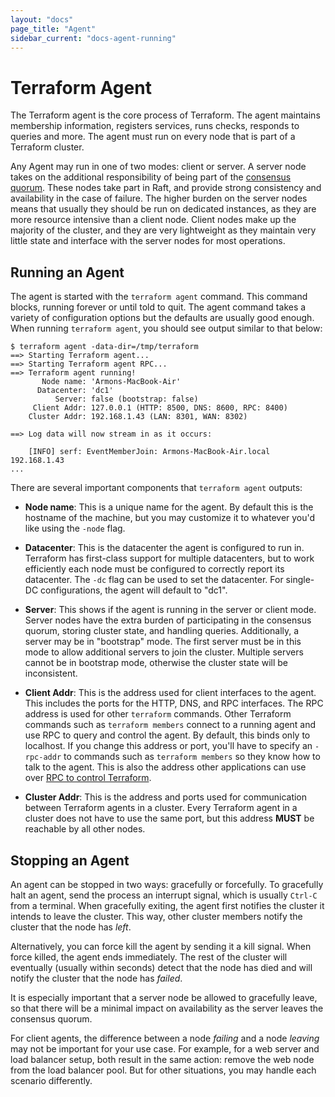 ```yaml
---
layout: "docs"
page_title: "Agent"
sidebar_current: "docs-agent-running"
---
```


# Terraform Agent

The Terraform agent is the core process of Terraform. The agent maintains membership
information, registers services, runs checks, responds to queries
and more. The agent must run on every node that is part of a Terraform cluster.

Any Agent may run in one of two modes: client or server. A server
node takes on the additional responsibility of being part of the [consensus quorum](#).
These nodes take part in Raft, and provide strong consistency and availability in
the case of failure. The higher burden on the server nodes means that usually they
should be run on dedicated instances, as they are more resource intensive than a client
node. Client nodes make up the majority of the cluster, and they are very lightweight
as they maintain very little state and interface with the server nodes for most operations.

## Running an Agent

The agent is started with the `terraform agent` command. This command blocks,
running forever or until told to quit. The agent command takes a variety
of configuration options but the defaults are usually good enough. When
running `terraform agent`, you should see output similar to that below:

```
$ terraform agent -data-dir=/tmp/terraform
==> Starting Terraform agent...
==> Starting Terraform agent RPC...
==> Terraform agent running!
       Node name: 'Armons-MacBook-Air'
      Datacenter: 'dc1'
          Server: false (bootstrap: false)
     Client Addr: 127.0.0.1 (HTTP: 8500, DNS: 8600, RPC: 8400)
    Cluster Addr: 192.168.1.43 (LAN: 8301, WAN: 8302)

==> Log data will now stream in as it occurs:

    [INFO] serf: EventMemberJoin: Armons-MacBook-Air.local 192.168.1.43
...
```

There are several important components that `terraform agent` outputs:

* **Node name**: This is a unique name for the agent. By default this
  is the hostname of the machine, but you may customize it to whatever
  you'd like using the `-node` flag.

* **Datacenter**: This is the datacenter the agent is configured to run
 in. Terraform has first-class support for multiple datacenters, but to work efficiently
 each node must be configured to correctly report its datacenter. The `-dc` flag
 can be used to set the datacenter. For single-DC configurations, the agent
 will default to "dc1".

* **Server**: This shows if the agent is running in the server or client mode.
  Server nodes have the extra burden of participating in the consensus quorum,
  storing cluster state, and handling queries. Additionally, a server may be
  in "bootstrap" mode. The first server must be in this mode to allow additional
  servers to join the cluster. Multiple servers cannot be in bootstrap mode,
  otherwise the cluster state will be inconsistent.

* **Client Addr**: This is the address used for client interfaces to the agent.
  This includes the ports for the HTTP, DNS, and RPC interfaces. The RPC
  address is used for other `terraform` commands. Other Terraform commands such
  as `terraform members` connect to a running agent and use RPC to query and
  control the agent. By default, this binds only to localhost. If you
  change this address or port, you'll have to specify an `-rpc-addr` to commands
  such as `terraform members` so they know how to talk to the agent. This is also
  the address other applications can use over [RPC to control Terraform](/docs/agent/rpc.html).

* **Cluster Addr**: This is the address and ports used for communication between
  Terraform agents in a cluster. Every Terraform agent in a cluster does not have to
  use the same port, but this address **MUST** be reachable by all other nodes.

## Stopping an Agent

An agent can be stopped in two ways: gracefully or forcefully. To gracefully
halt an agent, send the process an interrupt signal, which is usually
`Ctrl-C` from a terminal. When gracefully exiting, the agent first notifies
the cluster it intends to leave the cluster. This way, other cluster members
notify the cluster that the node has _left_.

Alternatively, you can force kill the agent by sending it a kill signal.
When force killed, the agent ends immediately. The rest of the cluster will
eventually (usually within seconds) detect that the node has died and will
notify the cluster that the node has _failed_.

It is especially important that a server node be allowed to gracefully leave,
so that there will be a minimal impact on availability as the server leaves
the consensus quorum.

For client agents, the difference between a node _failing_ and a node _leaving_
may not be important for your use case. For example, for a web server and load
balancer setup, both result in the same action: remove the web node
from the load balancer pool. But for other situations, you may handle
each scenario differently.
